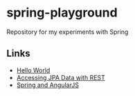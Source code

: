 # spring-playground

Repository for my experiments with Spring

## Links

* [Hello World][hello-world]
* [Accessing JPA Data with REST][jpa-rest]
* [Spring and AngularJS][spring-angular]

[hello-world]: https://docs.spring.io/spring-boot/docs/current/reference/html/getting-started-first-application.html
[jpa-rest]: http://spring.io/guides/gs/accessing-data-rest/
[spring-angular]: http://websystique.com/springmvc/spring-mvc-4-angularjs-example/

